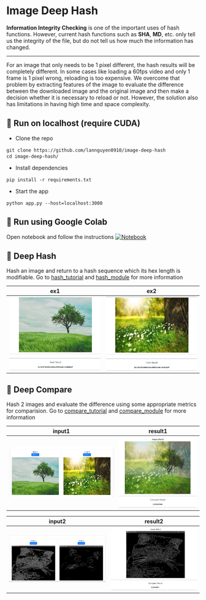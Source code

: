 # **Image Deep Hash**
**Information Integrity Checking** is one of the important uses of hash functions. However, current hash functions such as **SHA**, **MD**, etc. only tell us the integrity of the file, but do not tell us how much the information has changed.

---

For an image that only needs to be 1 pixel different, the hash results will be completely different. In some cases like loading a 60fps video and only 1 frame is 1 pixel wrong, reloading is too expensive. We overcome that problem by extracting features of the image to evaluate the difference between the downloaded image and the original image and then make a decision whether it is necessary to reload or not. However, the solution also has limitations in having high time and space complexity.

## 🌟 **Run on localhost (require CUDA)**
- Clone the repo
```
git clone https://github.com/lannguyen0910/image-deep-hash
cd image-deep-hash/
```
- Install dependencies
```
pip install -r requirements.txt
```
- Start the app
```
python app.py --host=localhost:3000
```

## 🌟 **Run using Google Colab**
Open notebook and follow the instructions [![Notebook](https://colab.research.google.com/assets/colab-badge.svg)](https://colab.research.google.com/drive/1N2AyKf_G8ImdRdpgpzLbyQf0PgH7jwlt?usp=sharing)

## 🌟 **Deep Hash**
Hash an image and return to a hash sequence which its hex length is modifiable. Go to <a href="https://github.com/lannguyen0910/image-deep-hash/examples/hash/hash_tutorial.ipynb">hash_tutorial</a> and <a href="https://github.com/lannguyen0910/image-deep-hash/src/ImageDeepHash.py">hash_module</a> for more information

ex1 | ex2
--- | ---
![hash1](examples/images/hash_1.PNG) | ![hash1](examples/images/hash_2.PNG)

## 🌟 **Deep Compare**
Hash 2 images and evaluate the difference using some appropriate metrics for comparision. Go to <a href="https://github.com/lannguyen0910/image-deep-hash/examples/compare/compare_tutorial.ipynb">compare_tutorial</a> and <a href="https://github.com/lannguyen0910/image-deep-hash/src/ImageDeepCompare.py">compare_module</a> for more information

input1 | result1
--- | ---
![compare11](examples/images/compare_1.PNG) | ![compare12](examples/images/compare_2.PNG)

input2 | result2
--- | ---
![compare11](examples/images/compare_3.PNG) | ![compare12](examples/images/compare_4.PNG)
